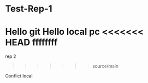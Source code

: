 # Test-Rep-1
Hello git
Hello local pc
<<<<<<< HEAD
ffffffff
=======
rep 2
>>>>>>> source/main

Conflict local
